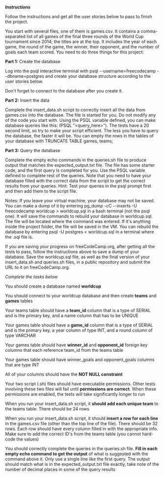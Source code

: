 ***Instructions***

Follow the instructions and get all the user stories below to pass to finish the project.

You start with several files, one of them is games.csv. It contains a comma-separated list of all games of the final three rounds of the World Cup tournament since 2014; the titles are at the top. It includes the year of each game, the round of the game, the winner, their opponent, and the number of goals each team scored. You need to do three things for this project:

**Part 1:**
Create the database

Log into the psql interactive terminal with psql --username=freecodecamp --dbname=postgres and create your database structure according to the user stories below.

Don't forget to connect to the database after you create it.

**Part 2:**
Insert the data

Complete the insert_data.sh script to correctly insert all the data from games.csv into the database. The file is started for you. Do not modify any of the code you start with. Using the PSQL variable defined, you can make database queries like this: $($PSQL "<query_here>"). The tests have a 20 second limit, so try to make your script efficient. The less you have to query the database, the faster it will be. You can empty the rows in the tables of your database with TRUNCATE TABLE games, teams;

**Part 3:**
Query the database

Complete the empty echo commands in the queries.sh file to produce output that matches the expected_output.txt file. The file has some starter code, and the first query is completed for you. Use the PSQL variable defined to complete rest of the queries. Note that you need to have your database filled with the correct data from the script to get the correct results from your queries. Hint: Test your queries in the psql prompt first and then add them to the script file.

Notes:
If you leave your virtual machine, your database may not be saved. You can make a dump of it by entering pg_dump -cC --inserts -U freecodecamp worldcup > worldcup.sql in a bash terminal (not the psql one). It will save the commands to rebuild your database in worldcup.sql. The file will be located where the command was entered. If it's anything inside the project folder, the file will be saved in the VM. You can rebuild the database by entering psql -U postgres < worldcup.sql in a terminal where the .sql file is.

If you are saving your progress on freeCodeCamp.org, after getting all the tests to pass, follow the instructions above to save a dump of your database. Save the worldcup.sql file, as well as the final version of your insert_data.sh and queries.sh files, in a public repository and submit the URL to it on freeCodeCamp.org.

*Complete the tasks below*

You should create a database named **worldcup**

You should connect to your worldcup database and then create **teams** and **games** tables

Your teams table should have a **team_id** column that is a type of SERIAL and is the primary key, and a name column that has to be UNIQUE

Your games table should have a **game_id** column that is a type of SERIAL and is the primary key, a year column of type INT, and a round column of type VARCHAR

Your games table should have **winner_id** and **opponent_id** foreign key columns that each reference team_id from the teams table

Your games table should have winner_goals and opponent_goals columns that are type INT

All of your columns should have the **NOT NULL constraint**

Your two script (.sh) files should have executable permissions. Other tests involving these two files will fail until **permissions are correct**. When these permissions are enabled, the tests will take significantly longer to run

When you run your insert_data.sh script, it **should add each unique team** to the teams table. There should be 24 rows

When you run your insert_data.sh script, it should **insert a row for each line** in the games.csv file (other than the top line of the file). There should be 32 rows. Each row should have every column filled in with the appropriate info. Make sure to add the correct ID's from the teams table (you cannot hard-code the values)

You should correctly complete the queries in the queries.sh file. **Fill in each empty echo command to get the output** of what is suggested with the command above it. Only use a single line like the first query. The output should match what is in the expected_output.txt file exactly, take note of the number of decimal places in some of the query results